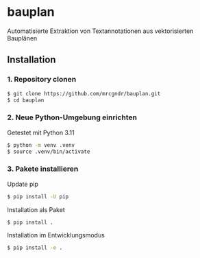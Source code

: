 # bauplan

Automatisierte Extraktion von Textannotationen aus vektorisierten Bauplänen

## Installation

### 1. Repository clonen

```bash
$ git clone https://github.com/mrcgndr/bauplan.git
$ cd bauplan
```

### 2. Neue Python-Umgebung einrichten

Getestet mit Python 3.11
```bash
$ python -m venv .venv
$ source .venv/bin/activate
```

### 3. Pakete installieren

Update pip
```bash
$ pip install -U pip
```

Installation als Paket
```bash
$ pip install .
```

Installation im Entwicklungsmodus
```bash
$ pip install -e .
```
